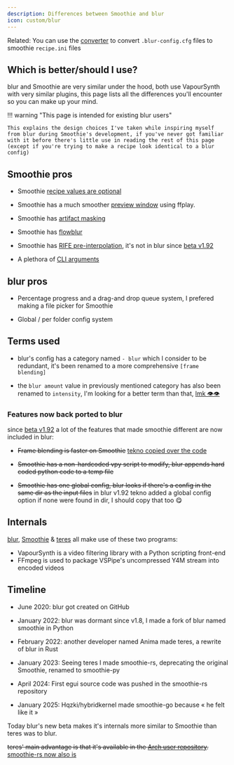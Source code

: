 ```yaml
---
description: Differences between Smoothie and blur
icon: custom/blur
---
```



Related: You can use the [converter](./converter/index.html) to convert ``.blur-config.cfg`` files to smoothie `recipe.ini` files

## Which is better/should I use?

blur and Smoothie are very similar under the hood, both use VapourSynth with very similar plugins, this page lists all the differences you'll encounter so you can make up your mind.

!!! warning "This page is intended for existing blur users"

    This explains the design choices I've taken while inspiring myself from blur during Smoothie's development, if you've never got familiar with it before there's little use in reading the rest of this page (except if you're trying to make a recipe look identical to a blur config)

## Smoothie pros

* Smoothie [recipe values are optional](./recipe.md#smoothie-recipe)

* Smoothie has a much smoother [preview window](./recipe.md#preview-window) using ffplay.

* Smoothie has [artifact masking](./recipe.md#artifact-masking)

* Smoothie has [flowblur](./recipe.md#artifact-masking)

* Smoothie has [RIFE pre-interpolation](./recipe.md#pre-interp), it's not in blur since [beta v1.92](https://github.com/f0e/blur/releases)

* A plethora of [CLI arguments](./cli.md)

## blur pros

* Percentage progress and a drag-and drop queue system, I prefered making a file picker for Smoothie

* Global / per folder config system

## Terms used

* blur's config has a category named `- blur` which I consider to be redundant, it's been renamed to a more comprehensive `[frame blending]`

* the `blur amount` value in previously mentioned category has also been renamed to `intensity`, I'm looking for a better term than that, [lmk 👁👁](../../contact.md#couleur)

### Features now back ported to blur

since [beta v1.92](https://github.com/f0e/blur/releases) a lot of the features that made smoothie different are now included in blur:

* ~~Frame blending is faster on Smoothie~~  [tekno copied over the code](https://github.com/f0e/blur/blob/master/plugins/blending.py)

* ~~Smoothie has a non-hardcoded vpy script to modify, blur appends hard coded python code to a temp file~~

* ~~Smoothie has one global config, blur looks if there's a config in the same dir as the input files~~ in blur v1.92 tekno added a global config option if none were found in dir, I should copy that too 😋

## Internals

[blur](https://f0e.github.io/blur), [Smoothie](./index.md) & [teres](https://github.com/animafps/teres) all make use of these two programs:

* VapourSynth is a video filtering library with a Python scripting front-end
* FFmpeg is used to package VSPipe's uncompressed Y4M stream into encoded videos

## Timeline

* June 2020: blur got created on GitHub

* January 2022: blur was dormant since v1.8, I made a fork of blur named smoothie in Python  

* February 2022: another developer named Anima made teres, a rewrite of blur in Rust

* January 2023: Seeing teres I made smoothie-rs, deprecating the original Smoothie, renamed to smoothie-py

* April 2024: First egui source code was pushed in the smoothie-rs repository

* January 2025: Hqzki/hybridkernel made smoothie-go because « he felt like it »

Today blur's new beta makes it's internals more similar to Smoothie than teres was to blur.

~~teres' main advantage is that it's available in the [Arch user repository](https://repology.org/project/teres/versions).~~  [smoothie-rs now also is](https://aur.archlinux.org/packages?K=smoothie-rs)
